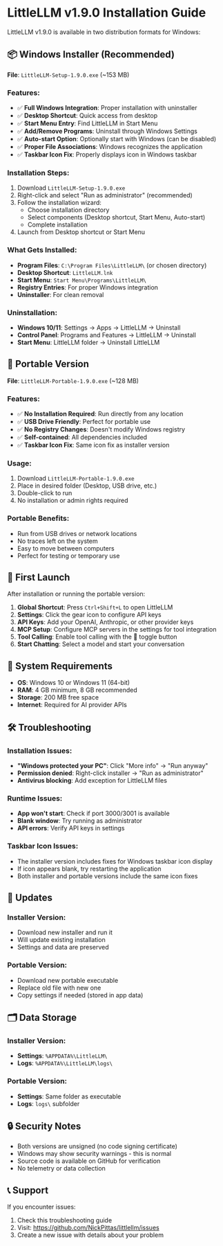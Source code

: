 # LittleLLM v1.9.0 Installation Guide

LittleLLM v1.9.0 is available in two distribution formats for Windows:

## 📦 Windows Installer (Recommended)

**File**: `LittleLLM-Setup-1.9.0.exe` (~153 MB)

### Features:
- ✅ **Full Windows Integration**: Proper installation with uninstaller
- ✅ **Desktop Shortcut**: Quick access from desktop
- ✅ **Start Menu Entry**: Find LittleLLM in Start Menu
- ✅ **Add/Remove Programs**: Uninstall through Windows Settings
- ✅ **Auto-start Option**: Optionally start with Windows (can be disabled)
- ✅ **Proper File Associations**: Windows recognizes the application
- ✅ **Taskbar Icon Fix**: Properly displays icon in Windows taskbar

### Installation Steps:
1. Download `LittleLLM-Setup-1.9.0.exe`
2. Right-click and select "Run as administrator" (recommended)
3. Follow the installation wizard:
   - Choose installation directory
   - Select components (Desktop shortcut, Start Menu, Auto-start)
   - Complete installation
4. Launch from Desktop shortcut or Start Menu

### What Gets Installed:
- **Program Files**: `C:\Program Files\LittleLLM\` (or chosen directory)
- **Desktop Shortcut**: `LittleLLM.lnk`
- **Start Menu**: `Start Menu\Programs\LittleLLM\`
- **Registry Entries**: For proper Windows integration
- **Uninstaller**: For clean removal

### Uninstallation:
- **Windows 10/11**: Settings → Apps → LittleLLM → Uninstall
- **Control Panel**: Programs and Features → LittleLLM → Uninstall
- **Start Menu**: LittleLLM folder → Uninstall LittleLLM

## 📱 Portable Version

**File**: `LittleLLM-Portable-1.9.0.exe` (~128 MB)

### Features:
- ✅ **No Installation Required**: Run directly from any location
- ✅ **USB Drive Friendly**: Perfect for portable use
- ✅ **No Registry Changes**: Doesn't modify Windows registry
- ✅ **Self-contained**: All dependencies included
- ✅ **Taskbar Icon Fix**: Same icon fix as installer version

### Usage:
1. Download `LittleLLM-Portable-1.9.0.exe`
2. Place in desired folder (Desktop, USB drive, etc.)
3. Double-click to run
4. No installation or admin rights required

### Portable Benefits:
- Run from USB drives or network locations
- No traces left on the system
- Easy to move between computers
- Perfect for testing or temporary use

## 🚀 First Launch

After installation or running the portable version:

1. **Global Shortcut**: Press `Ctrl+Shift+L` to open LittleLLM
2. **Settings**: Click the gear icon to configure API keys
3. **API Keys**: Add your OpenAI, Anthropic, or other provider keys
4. **MCP Setup**: Configure MCP servers in the settings for tool integration
5. **Tool Calling**: Enable tool calling with the 🔧 toggle button
6. **Start Chatting**: Select a model and start your conversation

## 🔧 System Requirements

- **OS**: Windows 10 or Windows 11 (64-bit)
- **RAM**: 4 GB minimum, 8 GB recommended
- **Storage**: 200 MB free space
- **Internet**: Required for AI provider APIs

## 🛠️ Troubleshooting

### Installation Issues:
- **"Windows protected your PC"**: Click "More info" → "Run anyway"
- **Permission denied**: Right-click installer → "Run as administrator"
- **Antivirus blocking**: Add exception for LittleLLM files

### Runtime Issues:
- **App won't start**: Check if port 3000/3001 is available
- **Blank window**: Try running as administrator
- **API errors**: Verify API keys in settings

### Taskbar Icon Issues:
- The installer version includes fixes for Windows taskbar icon display
- If icon appears blank, try restarting the application
- Both installer and portable versions include the same icon fixes

## 🔄 Updates

### Installer Version:
- Download new installer and run it
- Will update existing installation
- Settings and data are preserved

### Portable Version:
- Download new portable executable
- Replace old file with new one
- Copy settings if needed (stored in app data)

## 🗂️ Data Storage

### Installer Version:
- **Settings**: `%APPDATA%\LittleLLM\`
- **Logs**: `%APPDATA%\LittleLLM\logs\`

### Portable Version:
- **Settings**: Same folder as executable
- **Logs**: `logs\` subfolder

## 🔒 Security Notes

- Both versions are unsigned (no code signing certificate)
- Windows may show security warnings - this is normal
- Source code is available on GitHub for verification
- No telemetry or data collection

## 📞 Support

If you encounter issues:
1. Check this troubleshooting guide
2. Visit: https://github.com/NickPittas/littlellm/issues
3. Create a new issue with details about your problem
